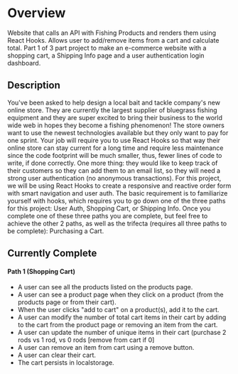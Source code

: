 # Overview
Website that calls an API with Fishing Products and renders them using React Hooks. Allows user to add/remove items from a cart and calculate total. Part 1 of 3 part project to make an e-commerce website with a shopping cart, a Shipping Info page and a user authentication login dashboard.

## Description
You've been asked to help design a local bait and tackle company's new online store. They are currently the largest supplier of bluegrass fishing equipment and they are super excited to bring their business to the world wide web in hopes they become a fishing phenomenon!
The store owners want to use the newest technologies available but they only want to pay for one sprint. Your job will require you to use React Hooks so that way their online store can stay current for a long time and require less maintenance since the code footprint will be much smaller, thus, fewer lines of code to write, if done correctly. One more thing: they would like to keep track of their customers so they can add them to an email list, so they will need a strong user authentication (no anonymous transactions).
For this project, we will be using React Hooks to create a responsive and reactive order form with smart navigation and user auth.
The basic requirement is to familiarize yourself with hooks, which requires you to go down one of the three paths for this project: User Auth, Shopping Cart, or Shipping Info. Once you complete one of these three paths you are complete, but feel free to achieve the other 2 paths, as well as the trifecta (requires all three paths to be complete): Purchasing a Cart.

## Currently Complete
#### Path 1 (Shopping Cart) 
- A user can see all the products listed on the products page.
- A user can see a product page when they click on a product (from the products page or from their cart).
- When the user clicks "add to cart" on a product(s), add it to the cart.
- A user can modify the number of total cart items in their cart by adding to the cart from the product page or removing an item from the cart.
- A user can update the number of unique items in their cart (purchase 2 rods vs 1 rod, vs 0 rods [remove from cart if 0]
- A user can remove an item from cart using a remove button.
- A user can clear their cart.
- The cart persists in localstorage.


